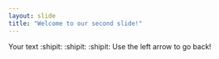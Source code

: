 ```yaml
---
layout: slide
title: "Welcome to our second slide!"
---
```

Your text :shipit: :shipit: :shipit:
Use the left arrow to go back!
